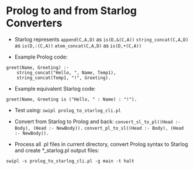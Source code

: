 # Prolog to and from Starlog Converters

* Starlog represents
`append(C,A,D)` as `is(D,&(C,A))`
`string_concat(C,A,D)` as `is(D,:(C,A))`
`atom_concat(C,A,D)` as `is(D,•(C,A))`

* Example Prolog code:
```
greet(Name, Greeting) :-
    string_concat("Hello, ", Name, Temp1),
    string_concat(Temp1, "!", Greeting).
```

* Example equivalent Starlog code:
```
greet(Name, Greeting is ("Hello, " : Name) : "!").
```

* Test using:
`swipl prolog_to_starlog_cli.pl`

* Convert from Starlog to Prolog and back:
`convert_sl_to_pl((Head :- Body), (Head :- NewBody)).`
`convert_pl_to_sl((Head :- Body), (Head :- NewBody)).`

* Process all .pl files in current directory, convert Prolog syntax to Starlog and create *_starlog.pl output files:
```
swipl -s prolog_to_starlog_cli.pl -g main -t halt
```